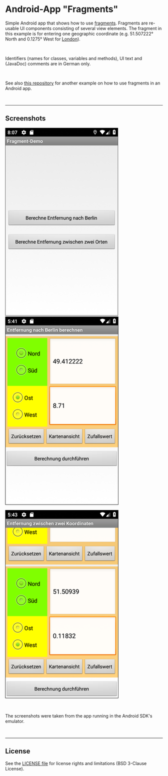 # Android-App "Fragments" #


Simple Android app that shows how to use [fragments](https://developer.android.com/guide/components/fragments). 
Fragments are re-usable UI components consisting of several view elements.
The fragment in this example is for entering one geographic coordinate (e.g. 51.507222° North and 0.1275° West for
[London](https://tools.wmflabs.org/geohack/geohack.php?pagename=London&params=51_30_26_N_0_7_39_W_region:GB_type:city(8825000))). 

<br>

Identifiers (names for classes, variables and methods), UI text and (JavaDoc) comments are in German only.

<br>

See also [this repository](https://github.com/MDecker-MobileComputing/Android_Kalorienrechner) for another example on how to use fragments in an Android app.

<br>

----
## Screenshots ##

![Screenshot 1](screenshot_1.png)  ![Screenshot 2](screenshot_2.png)

![Screenshot 3](screenshot_3.png)


<br>

The screenshots were taken from the app running in the Android SDK's emulator.

<br>

----
## License ##

See the [LICENSE file](LICENSE.md) for license rights and limitations (BSD 3-Clause License).
